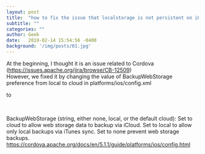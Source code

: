 ```yaml
---
layout: post
title:  "how to fix the issue that localstorage is not persistent on iOS"
subtitle: ""
categories: ""
author: Geek
date:   2019-02-14 15:54:56 -0400
background: '/img/posts/01.jpg'
---
```


At the beginning, I thought it is an issue related to Cordova (https://issues.apache.org/jira/browse/CB-12509)
<br>
However, we fixed it by changing the value of BackupWebStorage preference from local to cloud in platforms/ios/config.xml
<br>
<code class="ruby">
<preference name="BackupWebStorage" value="local" />
</code> to    
<br>
<code class="ruby">
  <preference name="BackupWebStorage" value="cloud" />
</code>
<br>
BackupWebStorage (string, either none, local, or the default cloud): Set to cloud to allow web storage data to backup via iCloud. Set to local to allow only local backups via iTunes sync. Set to none prevent web storage backups.
<br>https://cordova.apache.org/docs/en/5.1.1/guide/platforms/ios/config.html

